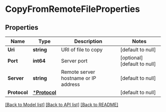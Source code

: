 # CopyFromRemoteFileProperties

## Properties
Name | Type | Description | Notes
------------ | ------------- | ------------- | -------------
**Uri** | **string** | URI of file to copy | [default to null]
**Port** | **int64** | Server port | [optional] [default to null]
**Server** | **string** | Remote server hostname or IP address | [default to null]
**Protocol** | [***Protocol**](Protocol.md) |  | [default to null]

[[Back to Model list]](../README.md#documentation-for-models) [[Back to API list]](../README.md#documentation-for-api-endpoints) [[Back to README]](../README.md)

